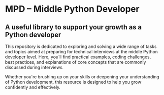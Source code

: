 # MPD – Middle Python Developer

## A useful library to support your growth as a Python developer

This repository is dedicated to exploring and solving a wide range of tasks and topics aimed at preparing for technical interviews at the middle Python developer level. 
Here, you’ll find practical examples, coding challenges, best practices, and explanations of core concepts that are commonly discussed during interviews.

Whether you're brushing up on your skills or deepening your understanding of Python development, this resource is designed to help you grow confidently and effectively.
